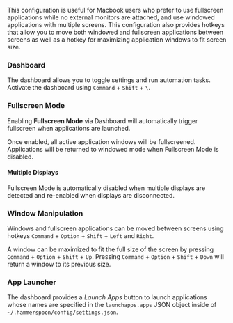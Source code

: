 This configuration is useful for Macbook users who prefer to use fullscreen applications while no external monitors are attached, and use windowed applications with multiple screens. This configuration also provides hotkeys that allow you to  move both windowed and fullscreen applications between screens as well as a hotkey for maximizing application windows to fit screen size.
 
### Dashboard

The dashboard allows you to toggle settings and run automation tasks. Activate the dashboard using  `Command` + `Shift` + `\`.

### Fullscreen Mode

Enabling **Fullscreen Mode** via Dashboard  will automatically trigger fullscreen when applications are launched. 

Once enabled, all active application windows will be fullscreened. Applications will be returned to windowed mode when Fullscreen Mode is disabled.

#### Multiple Displays

Fullscreen Mode is automatically disabled when multiple displays are detected and re-enabled when displays are disconnected.

### Window Manipulation

Windows and fullscreen applications can be moved between screens using hotkeys `Command` + `Option` + `Shift` + `Left` and `Right`. 

A window can be maximized to fit the full size of the screen by pressing  `Command` + `Option` + `Shift` + `Up`. Pressing `Command` + `Option` + `Shift` + `Down` will return a window to its previous size.

### App Launcher

The dashboard provides a *Launch Apps* button to launch applications whose names are specified in the `launchapps.apps` JSON object inside of `~/.hammerspoon/config/settings.json`.


